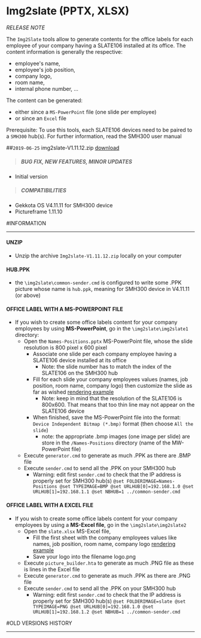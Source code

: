 # Img2slate (PPTX, XLSX)
*RELEASE NOTE*

The `Img2Slate` tools allow to generate contents for the office labels for each employee of your company having a SLATE106 installed at its office. The content information is generally the respective:

- employee's name,
- employee's job position,
- company logo,
- room name,
- internal phone number, ...

The content can be generated:

- either since a `MS-PowerPoint` file (one slide per employee)
- or since an `Excel` file

Prerequisite: To use this tools, each SLATE106 devices need to be paired to a `SMH300` hub(s). For further information, read the SMH300 user manual

##`2019-06-25` img2slate-V1.11.12.zip [download](https://github.com/innes-labs/archives/blob/main/downloads/application-notes/img2slate/Img2slate-V1.11.12.zip)
>##### **BUG FIX, NEW FEATURES, MINOR UPDATES**
- Initial version
>##### **COMPATIBILITIES**
- Gekkota OS V4.11.11 for SMH300 device
- Pictureframe 1.11.10

#INFORMATION
***********************************************************************
#### **UNZIP**
- Unzip the archive ```Img2slate-V1.11.12.zip``` locally on your computer
#### **HUB.PPK**
- the `\img2slate\common-sender.cmd` is configured to write some .PPK picture whose name is `hub.ppk`, meaning for SMH300 device in V4.11.11 (or above)
#### **OFFICE LABEL WITH A MS-POWERPOINT FILE**
- If you wish to create some office labels content for your company employees by using **MS-PowerPoint**, go in the `\img2slate\img2slate1` directory:
	- Open the `Names-Positions.pptx` MS-PowerPoint file, whose the slide resolution is 800 pixel x 600 pixel
		- Associate one slide per each company employee having a SLATE106 device installed at its office
			- Note: the slide number has to match the index of the SLATE106 on the SMH300 hub
		- Fill for each slide your company employees values (names, job position, room name, company logo) then customize the slide as far as wished [rendering example](https://github.com/innes-labs/archives/blob/main/downloads/application-notes/img2slate/pptx-rendering.BMP)
			- Note: keep in mind that the resolution of the SLATE106 is 800x600. That means that too thin line may not appear on the SLATE106 device
		- When finished, save the MS-PowerPoint file into the format: `Device Independent Bitmap (*.bmp)` format (then choose `All the slide`)
			- note: the appropriate .bmp images (one image per slide) are store in the `/Names-Positions` directory (name of the MW-PowerPoint file)
	- Execute `generator.cmd` to generate as much .PPK as there are .BMP file
	- Execute `sender.cmd` to send all the .PPK on your SMH300 hub
		- Warning: edit first `sender.cmd` to check that the IP address is properly set for SMH300 hub(s)
		      ``` @set FOLDERIMAGE=Names-Positions
                  @set TYPEIMAGE=BMP
                  @set URLHUB[0]=192.168.1.0
				  @set URLHUB[1]=192.168.1.1
                  @set NBHUB=1
                  ../common-sender.cmd
              ```
#### **OFFICE LABEL WITH A EXCEL FILE**
- If you wish to create some office labels content for your company employees by using a **MS-Excel file**, go in the `\img2slate\img2slate2`
	- Open the `slate.xlsx` MS-Excel file,
		- Fill the first sheet with the company employees values like names, job position, room name, company logo [rendering example](https://github.com/innes-labs/archives/blob/main/downloads/application-notes/img2slate/xlsx-rendering.PNG)
		- Save your logo into the filename logo.png
	- Execute `picture_builder.hta` to generate as much .PNG file as these is lines in the Excel file
	- Execute `generator.cmd` to generate as much .PPK as there are .PNG file
	- Execute `sender.cmd` to send all the .PPK on your SMH300 hub
		- Warning: edit first `sender.cmd` to check that the IP address is properly set for SMH300 hub(s)
				```
				@set FOLDERIMAGE=slate
				@set TYPEIMAGE=PNG
				@set URLHUB[0]=192.168.1.0
				@set URLHUB[1]=192.168.1.2
				@set NBHUB=1
				../common-sender.cmd
				```

#OLD VERSIONS HISTORY
***********************************************************************


